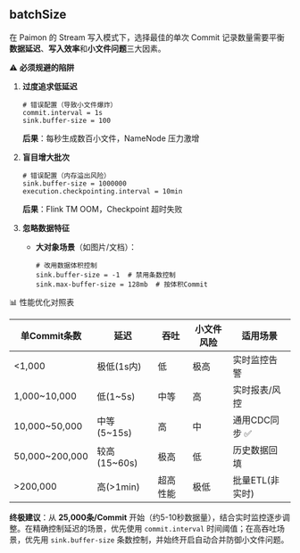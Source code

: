 ## batchSize

在 Paimon 的 Stream 写入模式下，选择最佳的单次 Commit 记录数量需要平衡 **数据延迟**、**写入效率**和**小文件问题**三大因素。

⚠️ **必须规避的陷阱**
1. **过度追求低延迟**
   ```properties
   # 错误配置（导致小文件爆炸）
   commit.interval = 1s
   sink.buffer-size = 100
   ```
   **后果**：每秒生成数百小文件，NameNode 压力激增

2. **盲目增大批次**
   ```properties
   # 错误配置（内存溢出风险）
   sink.buffer-size = 1000000
   execution.checkpointing.interval = 10min
   ```
   **后果**：Flink TM OOM，Checkpoint 超时失败

3. **忽略数据特征**
    - **大对象场景**（如图片/文档）：
      ```properties
      # 改用数据体积控制
      sink.buffer-size = -1  # 禁用条数控制
      sink.max-buffer-size = 128mb  # 按体积Commit
      ```

📊 性能优化对照表

   | **单Commit条数** | 延迟         | 吞吐       | 小文件风险 | 适用场景              |
   |------------------|-------------|-----------|-----------|---------------------|
   | <1,000           | 极低(1s内)  | 低        | 极高      | 实时监控告警         |
   | 1,000~10,000     | 低(1~5s)    | 中等      | 高        | 实时报表/风控        |
   | 10,000~50,000    | 中等(5~15s) | 高        | 中        | 通用CDC同步 ✅       |
   | 50,000~200,000   | 较高(15~60s)| 极高      | 低        | 历史数据回填         |
   | >200,000         | 高(>1min)   | 超高性能  | 极低      | 批量ETL(非实时)     |

**终极建议**：从 **25,000条/Commit** 开始（约5-10秒数据量），结合实时监控逐步调整。在精确控制延迟的场景，优先使用 `commit.interval` 时间阈值；在高吞吐场景，优先用 `sink.buffer-size` 条数控制，并始终开启自动合并防御小文件问题。
